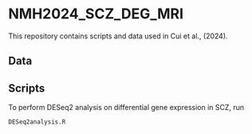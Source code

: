 # NMH2024_SCZ_DEG_MRI
This repository contains scripts and data used in Cui et al., (2024).

## Data


## Scripts
To perform DESeq2 analysis on differential gene expression in SCZ, run 
```
DESeq2analysis.R
```
